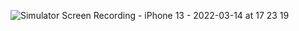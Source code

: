 ![Simulator Screen Recording - iPhone 13 - 2022-03-14 at 17 23 19](https://user-images.githubusercontent.com/90031554/158194342-6c9b69eb-54d6-4d06-8b4a-f72dacc91008.gif)
